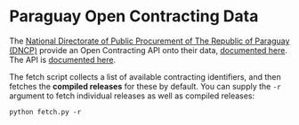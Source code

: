 Paraguay Open Contracting Data
==============================

The [National Directorate of Public Procurement of The Republic of Paraguay (DNCP)](https://www.contrataciones.gov.py/) provide an Open Contracting API onto their data, [documented here](https://www.contrataciones.gov.py/datos/open-contracting-info). The API is [documented here](https://www.contrataciones.gov.py/datos/api/v2/).

The fetch script collects a list of available contracting identifiers, and then fetches the **compiled releases** for these by default. You can supply the `-r` argument to fetch individual releases as well as compiled releases:

    python fetch.py -r

